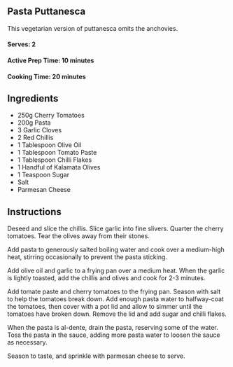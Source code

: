 ## Pasta Puttanesca

This vegetarian version of puttanesca omits the anchovies. 

#### Serves: 2

#### Active Prep Time: 10 minutes

#### Cooking Time: 20 minutes

## Ingredients

* 250g Cherry Tomatoes
* 200g Pasta
* 3 Garlic Cloves
* 2 Red Chillis
* 1 Tablespoon Olive Oil
* 1 Tablespoon Tomato Paste
* 1 Tablespoon Chilli Flakes
* 1 Handful of Kalamata Olives
* 1 Teaspoon Sugar
* Salt
* Parmesan Cheese

## Instructions

Deseed and slice the chillis. Slice garlic into fine slivers. Quarter the cherry tomatoes. Tear the olives away from their stones.

Add pasta to generously salted boiling water and cook over a medium-high heat, stirring occasionally to prevent the pasta sticking.

Add olive oil and garlic to a frying pan over a medium heat. When the garlic is lightly toasted, add the chillis and olives and cook for 2-3 minutes.

Add tomate paste and cherry tomatoes to the frying pan. Season with salt to help the tomatoes break down. Add enough pasta water to halfway-coat the tomatoes, then cover with a pot lid and allow to simmer until the tomatoes have broken down. Remove the lid and add sugar and chilli flakes.

When the pasta is al-dente, drain the pasta, reserving some of the water. Toss the pasta in the sauce, adding more pasta water to loosen the sauce as necessary.

Season to taste, and sprinkle with parmesan cheese to serve.
